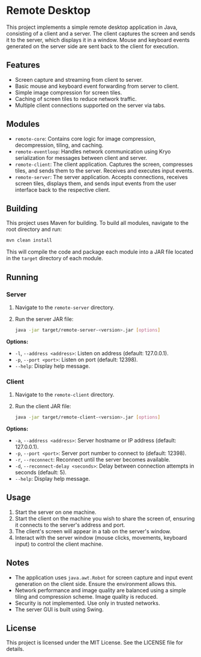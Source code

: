 # Remote Desktop

This project implements a simple remote desktop application in Java, consisting of a client and a server. The client captures the screen and sends it to the server, which displays it in a window. Mouse and keyboard events generated on the server side are sent back to the client for execution.

## Features

* Screen capture and streaming from client to server.
* Basic mouse and keyboard event forwarding from server to client.
* Simple image compression for screen tiles.
* Caching of screen tiles to reduce network traffic.
* Multiple client connections supported on the server via tabs.

## Modules

* `remote-core`: Contains core logic for image compression, decompression, tiling, and caching.
* `remote-eventloop`: Handles network communication using Kryo serialization for messages between client and server.
* `remote-client`: The client application. Captures the screen, compresses tiles, and sends them to the server. Receives and executes input events.
* `remote-server`: The server application. Accepts connections, receives screen tiles, displays them, and sends input events from the user interface back to the respective client.

## Building

This project uses Maven for building. To build all modules, navigate to the root directory and run:

```bash
mvn clean install
```

This will compile the code and package each module into a JAR file located in the `target` directory of each module.

## Running

### Server

1.  Navigate to the `remote-server` directory.
2.  Run the server JAR file:

    ```bash
    java -jar target/remote-server-<version>.jar [options]
    ```

**Options:**

* `-l`, `--address <address>`: Listen on address (default: 127.0.0.1).
* `-p`, `--port <port>`: Listen on port (default: 12398).
* `--help`: Display help message.

### Client

1.  Navigate to the `remote-client` directory.
2.  Run the client JAR file:

    ```bash
    java -jar target/remote-client-<version>.jar [options]
    ```

**Options:**

* `-a`, `--address <address>`: Server hostname or IP address (default: 127.0.0.1).
* `-p`, `--port <port>`: Server port number to connect to (default: 12398).
* `-r`, `--reconnect`: Reconnect until the server becomes available.
* `-d`, `--reconnect-delay <seconds>`: Delay between connection attempts in seconds (default: 5).
* `--help`: Display help message.

## Usage

1.  Start the server on one machine.
2.  Start the client on the machine you wish to share the screen of, ensuring it connects to the server's address and port.
3.  The client's screen will appear in a tab on the server's window.
4.  Interact with the server window (mouse clicks, movements, keyboard input) to control the client machine.

## Notes

* The application uses `java.awt.Robot` for screen capture and input event generation on the client side. Ensure the environment allows this.
* Network performance and image quality are balanced using a simple tiling and compression scheme. Image quality is reduced.
* Security is not implemented. Use only in trusted networks.
* The server GUI is built using Swing.

## License

This project is licensed under the MIT License. See the LICENSE file for details.
